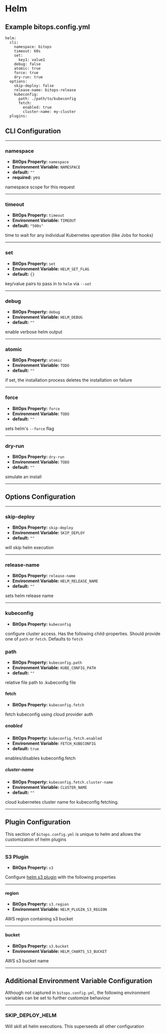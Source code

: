 # Helm

## Example bitops.config.yml
```
helm:
  cli:
    namespace: bitops
    timeout: 60s
    set:
      key1: value1
    debug: false
    atomic: true
    force: true
    dry-run: true
  options:
    skip-deploy: false
    release-name: bitops-release
    kubeconfig:
      path: ./path/to/kubeconfig
      fetch:
        enabled: true
        cluster-name: my-cluster
  plugins:
```

## CLI Configuration

-------------------
### namespace
* **BitOps Property:** `namespace`
* **Environment Variable:** `NAMESPACE`
* **default:** `""`
* **required:** yes

namespace scope for this request

-------------------
### timeout
* **BitOps Property:** `timeout`
* **Environment Variable:** `TIMEOUT`
* **default:** `"500s"`

time to wait for any individual Kubernetes operation (like Jobs for hooks) 

-------------------
### set
* **BitOps Property:** `set`
* **Environment Variable:** `HELM_SET_FLAG`
* **default:** `{}`

key/value pairs to pass in to `helm` via `--set`

-------------------
### debug
* **BitOps Property:** `debug`
* **Environment Variable:** `HELM_DEBUG`
* **default:** `""`

enable verbose helm output

-------------------
### atomic
* **BitOps Property:** `atomic`
* **Environment Variable:** `TODO`
* **default:** `""`

if set, the installation process deletes the installation on failure

-------------------
### force
* **BitOps Property:** `force`
* **Environment Variable:** `TODO`
* **default:** `""`

sets helm's `--force` flag

-------------------
### dry-run
* **BitOps Property:** `dry-run`
* **Environment Variable:** `TODO`
* **default:** `""`

simulate an install

-------------------
## Options Configuration

-------------------
### skip-deploy
* **BitOps Property:** `skip-deploy`
* **Environment Variable:** `SKIP_DEPLOY`
* **default:** `""`

will skip helm execution

-------------------
### release-name
* **BitOps Property:** `release-name`
* **Environment Variable:** `HELM_RELEASE_NAME`
* **default:** `""`

sets helm release name

-------------------
### kubeconfig
* **BitOps Property:** `kubeconfig`

configure cluster access. Has the following child-properties. Should provide one of `path` or `fetch`. Defaults to `fetch`

### path
* **BitOps Property:** `kubeconfig.path`
* **Environment Variable:** `KUBE_CONFIG_PATH`
* **default:** `""`

relative file path to .kubeconfig file

#### fetch
* **BitOps Property:** `kubeconfig.fetch`

fetch kubeconfig using cloud provider auth

##### enabled
* **BitOps Property:** `kubeconfig.fetch.enabled`
* **Environment Variable:** `FETCH_KUBECONFIG`
* **default:** `true`

enables/disables kubeconfig.fetch

##### cluster-name
* **BitOps Property:** `kubeconfig.fetch.cluster-name`
* **Environment Variable:** `CLUSTER_NAME`
* **default:** `""`

cloud kubernetes cluster name for kubeconfig fetching.

-------------------
## Plugin Configuration
This section of `bitops.config.yml` is unique to helm and allows the customization of helm plugins

-------------------
### S3 Plugin
* **BitOps Property:** `s3`

Configure [helm s3 plugin](https://github.com/hypnoglow/helm-s3) with the following properties

-------------------
#### region
* **BitOps Property:** `s3.region`
* **Environment Variable:** `HELM_PLUGIN_S3_REGION`

AWS region containing s3 bucket

-------------------
#### bucket
* **BitOps Property:** `s3.bucket`
* **Environment Variable:** `HELM_CHARTS_S3_BUCKET`

AWS s3 bucket name

-------------------
## Additional Environment Variable Configuration
Although not captured in `bitops.config.yml`, the following environment variables can be set to further customize behaviour

-------------------
### SKIP_DEPLOY_HELM
Will skill all helm executions. This superseeds all other configuration